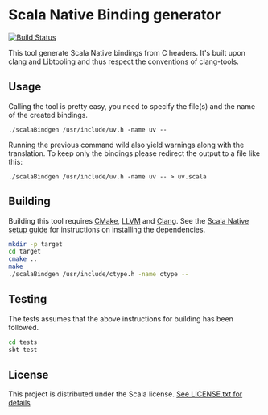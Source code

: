 # Scala Native Binding generator

[![Build Status](https://travis-ci.com/kornilova-l/scala-native-bindgen.svg?branch=master)](https://travis-ci.com/kornilova-l/scala-native-bindgen)

This tool generate Scala Native bindings from C headers. It's built upon clang and Libtooling and thus respect the conventions of clang-tools.

## Usage

Calling the tool is pretty easy, you need to specify the file(s) and the name of the created bindings.

`./scalaBindgen /usr/include/uv.h -name uv --`

Running the previous command wild also yield warnings along with the translation. To keep only the bindings please redirect the output to a file like this:

`./scalaBindgen /usr/include/uv.h -name uv -- > uv.scala`

## Building

Building this tool requires [CMake], [LLVM] and [Clang]. See the [Scala
Native setup guide] for instructions on installing the dependencies.

```sh
mkdir -p target
cd target
cmake ..
make
./scalaBindgen /usr/include/ctype.h -name ctype --
```

 [CMake]: https://cmake.org/
 [LLVM]: https://llvm.org/
 [Clang]: https://clang.llvm.org/
 [Scala Native setup guide]: http://www.scala-native.org/en/latest/user/setup.html

## Testing

The tests assumes that the above instructions for building has been
followed.

```sh
cd tests
sbt test
```

## License

This project is distributed under the Scala license.
[See LICENSE.txt for details](LICENSE.txt)
